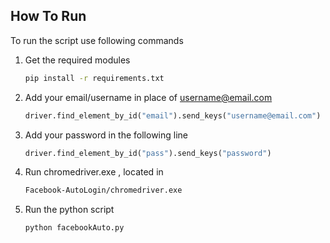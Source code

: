 ## How To Run

To run the script use following commands

1. Get the required modules
    ```bash
    pip install -r requirements.txt
    ```

2. Add your email/username in place of username@email.com
    ```python
    driver.find_element_by_id("email").send_keys("username@email.com")
    ```
3. Add your password in the following line
    ```python
    driver.find_element_by_id("pass").send_keys("password")
    ```
4. Run chromedriver.exe , located in
    ```bash
    Facebook-AutoLogin/chromedriver.exe
    ```

5. Run the python script
    ```python
    python facebookAuto.py
    ```

